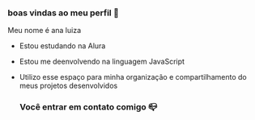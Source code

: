 ### boas vindas ao meu perfil 💙

Meu nome é ana luiza 

- Estou estudando na Alura
- Estou me deenvolvendo na linguagem JavaScript
- Utilizo esse espaço para minha organização e compartilhamento do meus projetos desenvolvidos

  ### Você entrar em contato comigo 📪

